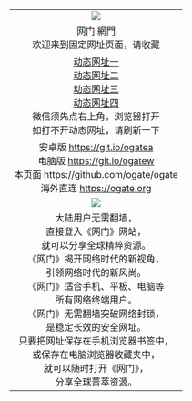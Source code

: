 ﻿<table>
  <tr>
    <td align=center><img src="https://cloud.githubusercontent.com/assets/11880933/13434984/f430fae2-e012-11e5-814f-c2df1e82b247.jpg" /></td>
  </tr>
  <tr>
    <td align=center>网门 網門<br/>
      欢迎来到固定网址页面，请收藏
    </td>
  </tr>
  <tr>
    <td align=center>
      <a href="https://s3.amazonaws.com/ogate/oGate.htm?from=ogGitcc">动态网址一</a><br/>
      <a href="https://s1787579046.aovery.info/?from=ogGits">动态网址二</a><br/>
      <a href="https://oa734097643.azureedge.net/?from=ogGitz">动态网址三</a><br/>
      <a href="https://dtlnk4hfob6hp.cloudfront.net/?from=ogGitc">动态网址四</a><br/>
      微信须先点右上角，浏览器打开<br/>
      如打不开动态网址，请刷新一下<br/>
    </td>
  </tr>
  <tr>
    <td align=center>
      安卓版 <a href="https://raw.githubusercontent.com/ogate/up/master/ogate.apk">https://git.io/ogatea</a><br/>
      电脑版 <a href="https://raw.githubusercontent.com/ogate/up/master/ogatew.zip">https://git.io/ogatew</a><br/>
      本页面 https://github.com/ogate/ogate<br/>
      海外直连 <a href="https://ogate.org/?from=ogGito">https://ogate.org</a><br/>
    </td>
  </tr>
  <tr>
    <td align=center><img src="https://cloud.githubusercontent.com/assets/11880933/15631437/70d0a74e-259d-11e6-946f-6237b4b657bd.jpg"/></td>
  </tr>
  <tr>
    <td align=center>
大陆用户无需翻墙，<br/>
直接登入《网门》网站，<br/>就可以分享全球精粹资源。<br/>
《网门》揭开网络时代的新视角，<br/>引领网络时代的新风尚。<br/>
《网门》适合手机、平板、电脑等<br/>所有网络终端用户。<br/>
《网门》无需翻墙突破网络封锁，<br/>是稳定长效的安全网址。<br/>
只要把网址保存在手机浏览器书签中，<br/>或保存在电脑浏览器收藏夹中，<br/>
就可以随时打开《网门》，<br/>
分享全球菁萃资源。<br/></td>
  </tr>
</table>    
